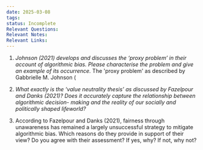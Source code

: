 ```yaml
---
date: 2025-03-08
tags: 
status: Incomplete
Relevant Questions: 
Relevant Notes: 
Relevant Links:
---
```

1. *Johnson (2021) develops and discusses the ‘proxy problem’ in their account of algorithmic bias. Please characterise the problem and give an example of its occurrence.* 
The 'proxy problem' as described by Gabbrielle M. Johnson (

2. *What exactly is the ‘value neutrality thesis’ as discussed by Fazelpour and Danks (2021)? Does it accurately capture the relationship between algorithmic decision- making and the reality of our socially and politically shaped lifeworld?*



3. According to Fazelpour and Danks (2021), fairness through unawareness has remained a largely unsuccessful strategy to mitigate algorithmic bias. Which reasons do they provide in support of their view? Do you agree with their assessment? If yes, why? If not, why not?